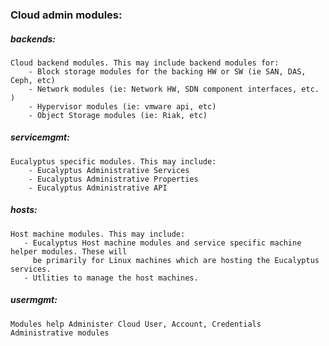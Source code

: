 
### Cloud admin modules:

##### backends:
    Cloud backend modules. This may include backend modules for:
        - Block storage modules for the backing HW or SW (ie SAN, DAS, Ceph, etc)
        - Network modules (ie: Network HW, SDN component interfaces, etc. )
        - Hypervisor modules (ie: vmware api, etc)
        - Object Storage modules (ie: Riak, etc)

##### servicemgmt:
    Eucalyptus specific modules. This may include:
        - Eucalyptus Administrative Services
        - Eucalyptus Administrative Properties
        - Eucalyptus Administrative API

##### hosts:
    Host machine modules. This may include:
       - Eucalyptus Host machine modules and service specific machine helper modules. These will
         be primarily for Linux machines which are hosting the Eucalyptus services.
       - Utlities to manage the host machines.

##### usermgmt:
    Modules help Administer Cloud User, Account, Credentials Administrative modules